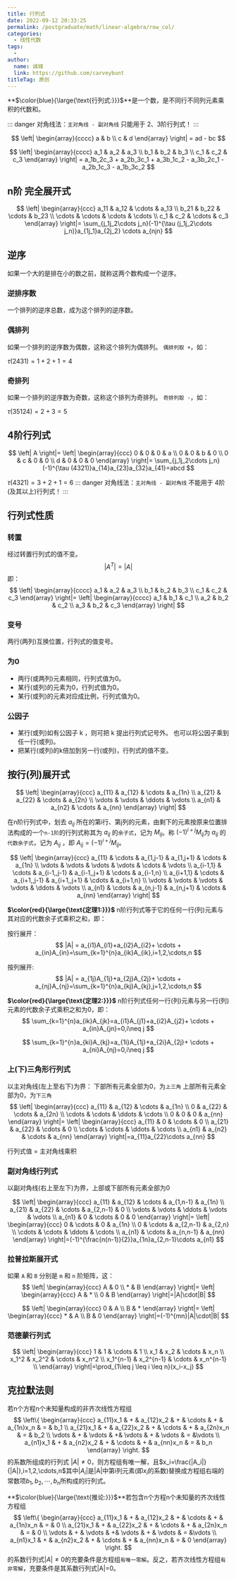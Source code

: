 ```yaml
---
title: 行列式
date: 2022-09-12 20:33:25
permalink: /postgraduate/math/linear-algebra/row_col/
categories:
  - 线性代数
tags:
  - 
author: 
  name: 诚城
  link: https://github.com/carveybunt
titleTag: 原创
---
```

**$\color{blue}{\large{\text{行列式:}}}$**是一个数，是不同行不同列元素乘积的代数和。

::: danger
对角线法：`主对角线 - 副对角线` 只能用于 2、3阶行列式！
:::

<!-- more -->
$$
\left|
\begin{array}{cccc} 
    a  &  b \\ 
    c  &  d 
\end{array}
\right| = ad - bc
$$

$$
\left|
\begin{array}{cccc} 
    a_1  &  a_2   & a_3 \\ 
    b_1  &  b_2   & b_3 \\ 
    c_1  &  c_2   & c_3 
\end{array}
\right| = a_1b_2c_3 + a_2b_3c_1 + a_3b_1c_2 - a_3b_2c_1 - a_2b_1c_3 - a_1b_3c_2 
$$

## n阶 完全展开式

$$
\left|
\begin{array}{ccc} 
    a_11  &  a_12  & \cdots  & a_13 \\ 
    b_21  &  b_22   & \cdots & b_23 \\
    \cdots  &  \cdots   & \cdots & \cdots \\
    c_1  &  c_2  & \cdots & c_3 
\end{array}
\right|= \sum_{j_1j_2\cdots j_n}(-1)^{\tau (j_1j_2\cdots j_n)}a_{1j_1}a_{2j_2} \cdots a_{njn}  
$$

## 逆序

如果一个大的是排在小的数之前，就称这两个数构成一个逆序。

### 逆排序数

一个排列的逆序总数，成为这个排列的逆序数。

### 偶排列

如果一个排列的逆序数为偶数，这称这个排列为偶排列。 `偶排列取 +`，如：

$\tau(2431) = 1 + 2 +1 = 4$

### 奇排列

如果一个排列的逆序数为奇数，这称这个排列为奇排列。 `奇排列取 -`，如：

$\tau(35124) = 2 + 3  = 5$

## 4阶行列式

$$
\left|
  A
\right|=
\left|
\begin{array}{ccc}
    0  &  0  & 0  & a \\ 
    0  &  0  & b  & 0 \\ 
    0  &  c  & 0  & 0 \\ 
    d  &  0  & 0  & 0 
\end{array}
\right|= \sum_{j_1j_2\cdots j_n}(-1)^{\tau (4321)}a_{14}a_{23}a_{32}a_{41}=abcd  
$$

$\tau(4321) = 3+2+1  = 6$
::: danger
对角线法：`主对角线 - 副对角线` 不能用于 4阶(及其以上)行列式！
:::

## 行列式性质

### 转置

经过转置行列式的值不变。
$$
\left|
  A^T
\right|=
\left|
  A
\right|
$$
即：
$$
\left|
  \begin{array}{cccc} 
    a_1  &  a_2   & a_3 \\ 
    b_1  &  b_2   & b_3 \\ 
    c_1  &  c_2   & c_3 
\end{array}
\right|=
\left|
  \begin{array}{cccc} 
    a_1  &  b_1   & c_1 \\ 
    a_2  &  b_2   & c_2 \\ 
    a_3  &  b_2   & c_3 
\end{array}
\right|
$$

### 变号

两行(两列)互换位置，行列式的值变号。

### 为0

- 两行(或两列)元素相同，行列式值为0。
- 某行(或列)的元素为0，行列式值为0。
- 某行(或列)的元素对应成比例，行列式值为0。

### 公因子

- 某行(或列)如有公因子 k ，则可把 k 提出行列式记号外。
  也可以将公因子乘到任一行(或列)。
- 把某行(或列)的k倍加到另一行(或列)，行列式的值不变。

## 按行(列)展开式

$$
\left|
\begin{array}{ccc} 
    a_{11}  &  a_{12} & \cdots  & a_{1n} \\ 
    a_{21}  &  a_{22}   & \cdots & a_{2n} \\
    \vdots  &  \vdots   & \ddots & \vdots \\
    a_{n1}  &  a_{n2}   & \cdots & a_{nn}
\end{array}
\right|  
$$

在n阶行列式中，划去 $a_{ij}$ 所在的第i行、第j列的元素，由剩下的元素按原来位置排法构成的一个`n-1阶`的行列式称其为 $a_{ij}$ 的`余子式`，记为 $M_{ij}$。称 $(-1)^{i+j}M_{ij}$为 $a_{ij}$ 的`代数余子式`，记为 $A_{ij}$ ，即 $A_{ij}=(-1)^{i+j}M_{ij}$。

$$
\left|
\begin{array}{ccc} 
    a_{11}  & \cdots   & a_{1,j-1} & a_{1,j+1} & \cdots & a_{1n} \\ 
    \vdots  &  \vdots   & \vdots & \vdots & \cdots & \vdots \\
    a_{i-1,1}  & \cdots   & a_{i-1,,j-1} & a_{i-1,,j+1} & \cdots & a_{i-1,n} \\
    a_{i+1,1}  & \cdots   & a_{i+1,,j-1} & a_{i+1,,j+1} & \cdots & a_{i+1,n} \\  
    \vdots  &  \vdots   & \vdots & \vdots & \ddots & \vdots \\
    a_{n1}  & \cdots   & a_{n,j-1} & a_{n,j+1} & \cdots & a_{nn}
\end{array}
\right|  
$$

**$\color{red}{\large{\text{定理1:}}}$** n阶行列式等于它的任何一行(列)元素与其对应的代数余子式乘积之和，即：

按行展开：
$$
|A| = a_{i1}A_{i1}+a_{i2}A_{i2}+ \cdots +  a_{in}A_{in}=\sum_{k=1}^{n}a_{ik}A_{ik},i=1,2,\cdots,n
$$

按列展开:
$$
|A| = a_{1j}A_{1j}+a_{2j}A_{2j}+ \cdots +  a_{nj}A_{nj}=\sum_{k=1}^{n}a_{kj}A_{kj},j=1,2,\cdots,n
$$

**$\color{red}{\large{\text{定理2:}}}$** n阶行列式任何一行(列)元素与另一行(列)元素的代数余子式乘积之和为0，即：
$$
\sum_{k=1}^{n}a_{ik}A_{jk}=a_{i1}A_{j1}+a_{i2}A_{j2}+ \cdots +  a_{in}A_{jn}=0,i\neq j
$$

$$
\sum_{k=1}^{n}a_{ki}A_{kj}=a_{1i}A_{1j}+a_{2i}A_{2j}+ \cdots +  a_{ni}A_{nj}=0,i\neq j
$$


### 上(下)三角形行列式

以主对角线(左上至右下)为界：
下部所有元素全部为0，为`上三角`
上部所有元素全部为0，为`下三角`
$$
\left|
\begin{array}{ccc} 
    a_{11}  &  a_{12} & \cdots  & a_{1n} \\ 
    0  &  a_{22}   & \cdots & a_{2n} \\
    \cdots  &  \cdots & \ddots  & \cdots \\
    0  &  0   & 0 & a_{nn}
\end{array}
\right|=
\left|
\begin{array}{ccc} 
    a_{11}  &  0 & \cdots  & 0 \\ 
    a_{21}   &  a_{22}   & \cdots & 0 \\
    \cdots  &  \cdots & \ddots  & \cdots \\
    a_{n1}  &  a_{n2}   & \cdots & a_{nn}
\end{array}
\right|=a_{11}a_{22}\cdots a_{nn}
$$

行列式值 = 主对角线乘积

### 副对角线行列式

以副对角线(右上至左下)为界，上部或下部所有元素全部为0

$$
\left|
\begin{array}{ccc} 
    a_{11}  &  a_{12} & \cdots & a_{1,n-1} & a_{1n} \\
    a_{21}  &  a_{22} & \cdots & a_{2,n-1} & 0 \\
    \vdots  &  \vdots & \ddots  & \vdots & \vdots \\
    a_{n1}  &  0  & \cdots & 0 & 0
\end{array}
\right|=
\left|
\begin{array}{ccc} 
    0 &  \cdots & 0  & a_{1n} \\
    0  &  \cdots   & a_{2,n-1} & a_{2,n} \\
    \cdots  &  \cdots & \ddots  & \cdots \\
    a_{n1}  &  \cdots   & a_{n,n-1} & a_{nn}
\end{array}
\right|=(-1)^{\frac{n(n-1)}{2}}a_{1n}a_{2,n-1}\cdots a_{n1}
$$

### 拉普拉斯展开式

如果 `A` 和 `B` 分别是 `m` 和 `n` 阶矩阵，这：
$$
\left|
\begin{array}{ccc}
    A &  0 \\
    * & B
\end{array}
\right|=
\left|
\begin{array}{ccc}
    A &  * \\
    0  &  B
\end{array}
\right|=|A|\cdot|B|
$$

$$
\left|
\begin{array}{ccc}
    0 &  A \\
    B  &  *
\end{array}
\right|=
\left|
\begin{array}{ccc}
    * &  A \\
    B  &  0
\end{array}
\right|=(-1)^{mn}|A|\cdot|B|
$$

### 范德蒙行列式

$$
\left|
\begin{array}{ccc}
    1 & 1 & \cdots & 1 \\
    x_1 & x_2 & \cdots & x_n \\
    x_1^2 & x_2^2 & \cdots & x_n^2 \\
    x_1^{n-1} & x_2^{n-1} & \cdots & x_n^{n-1} \\
\end{array}
\right|=\prod_{1\leq j \leq  i \leq  n}(x_i-x_j)
$$

## 克拉默法则

若n个方程n个未知量构成的非齐次线性方程组
$$
\left\{
\begin{array}{ccc}
  a_{11}x_1 & + & a_{12}x_2 & + & \cdots & + & a_{1n}x_n & = & b_1 \\
  a_{21}x_1 & + & a_{22}x_2 & + & \cdots & + & a_{2n}x_n & = & b_2 \\
  \vdots & + & \vdots & +& \vdots & + & \vdots & = &\vdots \\
  a_{n1}x_1 & + & a_{n2}x_2 & + & \cdots & + & a_{nn}x_n & = & b_n
\end{array}
\right.
$$
的系数所组成的行列式 $|A|\neq 0$，则方程组有唯一解，且$x_i=\frac{|A_i|}{|A|},i=1,2,\cdots,n$其中$|A_i|$是|A|中第i列元素(即$x_i$的系数)替换成方程组右端的常数项$b_1,b_2,\cdots,b_n$所构成的行列式。

**$\color{blue}{\large{\text{推论:}}}$**若包含n个方程n个未知量的齐次线性方程组
$$
\left\{
\begin{array}{ccc}
  a_{11}x_1 & + & a_{12}x_2 & + & \cdots & + & a_{1n}x_n & = & 0 \\
  a_{21}x_1 & + & a_{22}x_2 & + & \cdots & + & a_{2n}x_n & = & 0 \\
  \vdots & + & \vdots & +& \vdots & + & \vdots & = &\vdots \\
  a_{n1}x_1 & + & a_{n2}x_2 & + & \cdots & + & a_{nn}x_n & = & 0
\end{array}
\right.
$$
的系数行列式$|A|\neq 0$的充要条件是方程组`有唯一零解`。反之，若齐次线性方程组`有非零解`，充要条件是其系数行列式|A|=0。
